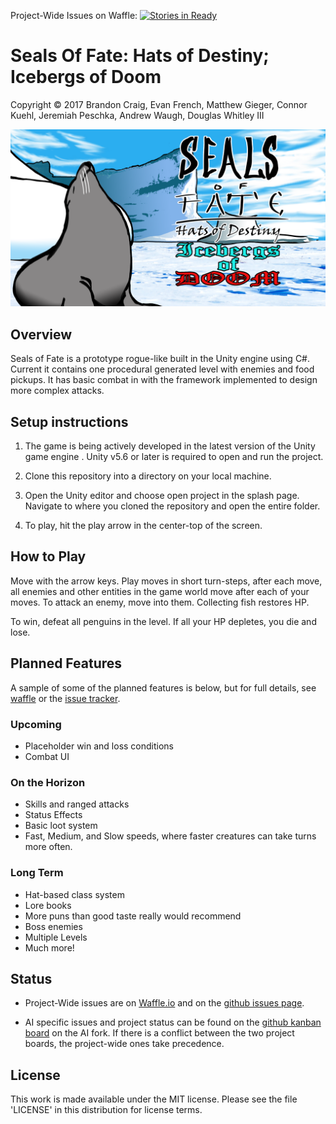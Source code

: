 Project-Wide Issues on Waffle: [![Stories in Ready](https://badge.waffle.io/legitbiz/SealsOfFate.svg?label=ready&title=Ready)](http://waffle.io/legitbiz/SealsOfFate)

# Seals Of Fate: Hats of Destiny; Icebergs of Doom

Copyright © 2017 Brandon Craig, Evan French, Matthew Gieger, Connor Kuehl, Jeremiah Peschka, Andrew Waugh, Douglas Whitley III

![](/Assets/UI/SoF%20Title.png)

## Overview

Seals of Fate is a prototype rogue-like built in the Unity engine using C#. Current it contains one procedural generated level with enemies and food pickups. It has basic combat in with the framework implemented to design more complex attacks.

## Setup instructions

1. The game is being actively developed in the latest version of the Unity game engine . Unity v5.6 or later is required to open and run the project.

1. Clone this repository into a directory on your local machine.

1. Open the Unity editor and choose open project in the splash page. Navigate to where you cloned the repository and open the entire folder.

1.  To play, hit the play arrow in the center-top of the screen.

## How to Play

Move with the arrow keys. Play moves in short turn-steps, after each move, all enemies and other entities in the game world move after each of your moves. To attack an enemy, move into them. Collecting fish restores HP.

To win, defeat all penguins in the level. If all your HP depletes, you die and lose.

## Planned Features
A sample of some of the planned features is below, but for full details, see [waffle](http://waffle.io/legitbiz/SealsOfFate) or the [issue tracker](https://github.com/legitbiz/SealsOfFate/issues).

### Upcoming

* Placeholder win and loss conditions
* Combat UI

### On the Horizon

* Skills and ranged attacks
* Status Effects
* Basic loot system
* Fast, Medium, and Slow speeds, where faster creatures can take turns more often.

### Long Term

* Hat-based class system
* Lore books
* More puns than good taste really would recommend
* Boss enemies
* Multiple Levels
* Much more!

## Status

* Project-Wide issues are on [Waffle.io](http://waffle.io/legitbiz/SealsOfFate) and on the [github issues page](https://github.com/legitbiz/SealsOfFate/issues).

* AI specific issues and project status can be found on the [github kanban board](https://github.com/Zonr0/SealsOfFate/projects/1) on the AI fork. If there is a conflict between the two project boards, the project-wide ones take precedence.

## License

This work is made available under the MIT license. Please see the file 'LICENSE' in this distribution for license terms.

